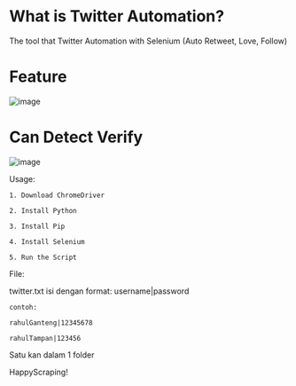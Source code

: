 # What is Twitter Automation?

The tool that Twitter Automation with Selenium (Auto Retweet, Love, Follow)

# Feature
![image](https://user-images.githubusercontent.com/73378179/117927168-05a7a700-b324-11eb-801e-89eef3fd4067.png)

# Can Detect Verify
![image](https://user-images.githubusercontent.com/73378179/118174013-8071de80-b458-11eb-9f23-fb7dbf514dfc.png)

Usage:

    1. Download ChromeDriver

    2. Install Python

    3. Install Pip

    4. Install Selenium

    5. Run the Script

    
    
File: 

twitter.txt
    isi dengan format: username|password
  
    contoh: 
  
    rahulGanteng|12345678
  
    rahulTampan|123456
    
 
Satu kan dalam 1 folder
      
HappyScraping!
